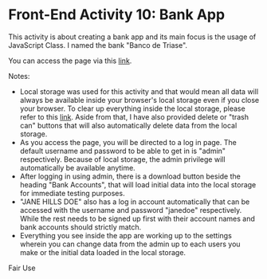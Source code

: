 # Front-End Activity 10: Bank App

This activity is about creating a bank app and its main focus is the usage of JavaScript Class. I named the bank "Banco de Triase".

You can access the page via this [link](https://patricklsamson.github.io/batch8-activities/a10-bank-app/index.html).

Notes:

- Local storage was used for this activity and that would mean all data will always be available inside your browser's local storage even if you close your browser. To clear up everything inside the local storage, please refer to this [link](https://intercom.help/scoutpad/en/articles/3478364-how-to-clear-local-storage-of-web-browser). Aside from that, I have also provided delete or "trash can" buttons that will also automatically delete data from the local storage.
- As you access the page, you will be directed to a log in page. The default username and password to be able to get in is "admin" respectively. Because of local storage, the admin privilege will automatically be available anytime.
- After logging in using admin, there is a download button beside the heading "Bank Accounts", that will load initial data into the local storage for immediate testing purposes.
- "JANE HILLS DOE" also has a log in account automatically that can be accessed with the username and password "janedoe" respectively. While the rest needs to be signed up first with their account names and bank accounts should strictly match.
- Everything you see inside the app are working up to the settings wherein you can change data from the admin up to each users you make or the initial data loaded in the local storage.

Fair Use
